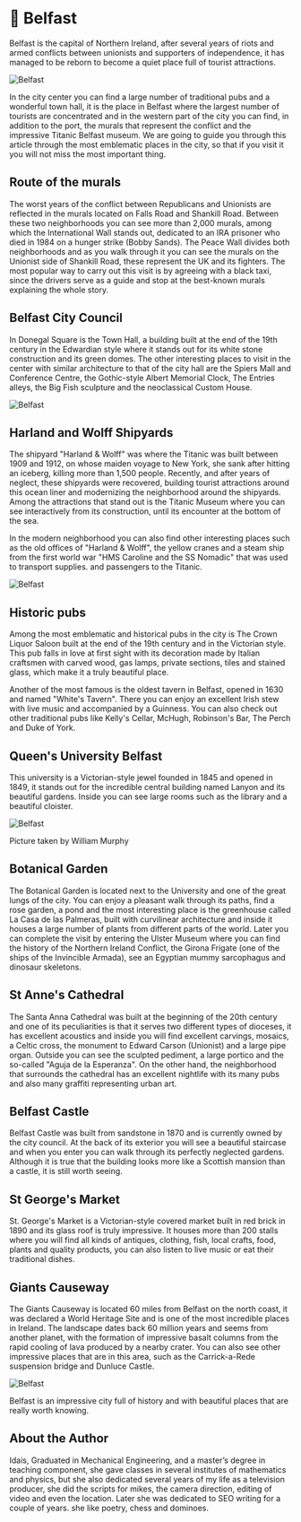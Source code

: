 # 🏤 Belfast

Belfast is the capital of Northern Ireland, after several years of riots and armed conflicts between unionists and supporters of independence, it has managed to be reborn to become a quiet place full of tourist attractions.

![Belfast](_static/images/belfast/belfast-1.jpg)

In the city center you can find a large number of traditional pubs and a wonderful town hall, it is the place in Belfast where the largest number of tourists are concentrated and in the western part of the city you can find, in addition to the port, the murals that represent the conflict and the impressive Titanic Belfast museum.
We are going to guide you through this article through the most emblematic places in the city, so that if you visit it you will not miss the most important thing.

## Route of the murals

The worst years of the conflict between Republicans and Unionists are reflected in the murals located on Falls Road and Shankill Road. Between these two neighborhoods you can see more than 2,000 murals, among which the International Wall stands out, dedicated to an IRA prisoner who died in 1984 on a hunger strike (Bobby Sands). The Peace Wall divides both neighborhoods and as you walk through it you can see the murals on the Unionist side of Shankill Road, these represent the UK and its fighters.
The most popular way to carry out this visit is by agreeing with a black taxi, since the drivers serve as a guide and stop at the best-known murals explaining the whole story.

## Belfast City Council

In Donegal Square is the Town Hall, a building built at the end of the 19th century in the Edwardian style where it stands out for its white stone construction and its green domes.
The other interesting places to visit in the center with similar architecture to that of the city hall are the Spiers Mall and Conference Centre, the Gothic-style Albert Memorial Clock, The Entries alleys, the Big Fish sculpture and the neoclassical Custom House.

![Belfast](_static/images/belfast/belfast-2.jpg)

## Harland and Wolff Shipyards

The shipyard "Harland & Wolff" was where the Titanic was built between 1909 and 1912, on whose maiden voyage to New York, she sank after hitting an iceberg, killing more than 1,500 people. Recently, and after years of neglect, these shipyards were recovered, building tourist attractions around this ocean liner and modernizing the neighborhood around the shipyards. Among the attractions that stand out is the Titanic Museum where you can see interactively from its construction, until its encounter at the bottom of the sea.

In the modern neighborhood you can also find other interesting places such as the old offices of "Harland & Wolff", the yellow cranes and a steam ship from the first world war "HMS Caroline and the SS Nomadic" that was used to transport supplies. and passengers to the Titanic.

![Belfast](_static/images/belfast/belfast-3.jpg)

## Historic pubs

Among the most emblematic and historical pubs in the city is The Crown Liquor Saloon built at the end of the 19th century and in the Victorian style. This pub falls in love at first sight with its decoration made by Italian craftsmen with carved wood, gas lamps, private sections, tiles and stained glass, which make it a truly beautiful place.

Another of the most famous is the oldest tavern in Belfast, opened in 1630 and named "White's Tavern". There you can enjoy an excellent Irish stew with live music and accompanied by a Guinness. You can also check out other traditional pubs like Kelly's Cellar, McHugh, Robinson's Bar, The Perch and Duke of York.

## Queen's University Belfast

This university is a Victorian-style jewel founded in 1845 and opened in 1849, it stands out for the incredible central building named Lanyon and its beautiful gardens. Inside you can see large rooms such as the library and a beautiful cloister.

![Belfast](_static/images/belfast/belfast-4.jpg)

Picture taken by William Murphy

## Botanical Garden

The Botanical Garden is located next to the University and one of the great lungs of the city. You can enjoy a pleasant walk through its paths, find a rose garden, a pond and the most interesting place is the greenhouse called La Casa de las Palmeras, built with curvilinear architecture and inside it houses a large number of plants from different parts of the world. Later you can complete the visit by entering the Ulster Museum where you can find the history of the Northern Ireland Conflict, the Girona Frigate (one of the ships of the Invincible Armada), see an Egyptian mummy sarcophagus and dinosaur skeletons.

## St Anne's Cathedral

The Santa Anna Cathedral was built at the beginning of the 20th century and one of its peculiarities is that it serves two different types of dioceses, it has excellent acoustics and inside you will find excellent carvings, mosaics, a Celtic cross, the monument to Edward Carson (Unionist) and a large pipe organ. Outside you can see the sculpted pediment, a large portico and the so-called "Aguja de la Esperanza". On the other hand, the neighborhood that surrounds the cathedral has an excellent nightlife with its many pubs and also many graffiti representing urban art.

## Belfast Castle

Belfast Castle was built from sandstone in 1870 and is currently owned by the city council. At the back of its exterior you will see a beautiful staircase and when you enter you can walk through its perfectly neglected gardens. Although it is true that the building looks more like a Scottish mansion than a castle, it is still worth seeing.

## St George's Market

St. George's Market is a Victorian-style covered market built in red brick in 1890 and its glass roof is truly impressive. It houses more than 200 stalls where you will find all kinds of antiques, clothing, fish, local crafts, food, plants and quality products, you can also listen to live music or eat their traditional dishes.

## Giants Causeway

The Giants Causeway is located 60 miles from Belfast on the north coast, it was declared a World Heritage Site and is one of the most incredible places in Ireland. The landscape dates back 60 million years and seems from another planet, with the formation of impressive basalt columns from the rapid cooling of lava produced by a nearby crater. You can also see other impressive places that are in this area, such as the Carrick-a-Rede suspension bridge and Dunluce Castle.

![Belfast](_static/images/belfast/belfast-5.jpg)

Belfast is an impressive city full of history and with beautiful places that are really worth knowing.

## About the Author

Idais, Graduated in Mechanical Engineering, and a master’s degree in teaching component, she gave classes in several institutes of mathematics and physics, but she also dedicated several years of my life as a television producer, she did the scripts for mikes, the camera direction, editing of video and even the location. Later she was dedicated to SEO writing for a couple of years. she like poetry, chess and dominoes.
